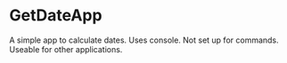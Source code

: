 # GetDateApp
A simple app to calculate dates. Uses console.
Not set up for commands. Useable for other applications.
